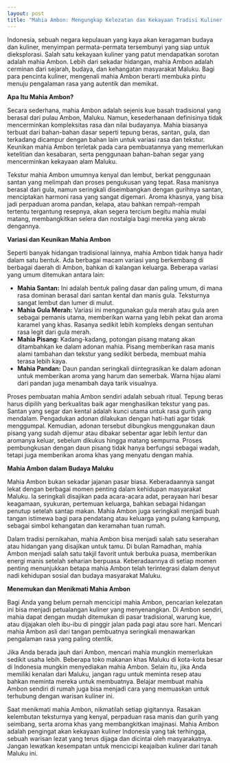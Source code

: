 ```yaml
---
layout: post
title: "Mahia Ambon: Mengungkap Kelezatan dan Kekayaan Tradisi Kuliner Maluku"
---
```


Indonesia, sebuah negara kepulauan yang kaya akan keragaman budaya dan kuliner, menyimpan permata-permata tersembunyi yang siap untuk dieksplorasi. Salah satu kekayaan kuliner yang patut mendapatkan sorotan adalah mahia Ambon. Lebih dari sekadar hidangan, mahia Ambon adalah cerminan dari sejarah, budaya, dan kehangatan masyarakat Maluku. Bagi para pencinta kuliner, mengenali mahia Ambon berarti membuka pintu menuju pengalaman rasa yang autentik dan memikat.

**Apa Itu Mahia Ambon?**

Secara sederhana, mahia Ambon adalah sejenis kue basah tradisional yang berasal dari pulau Ambon, Maluku. Namun, kesederhanaan definisinya tidak mencerminkan kompleksitas rasa dan nilai budayanya. Mahia biasanya terbuat dari bahan-bahan dasar seperti tepung beras, santan, gula, dan terkadang dicampur dengan bahan lain untuk variasi rasa dan tekstur. Keunikan mahia Ambon terletak pada cara pembuatannya yang memerlukan ketelitian dan kesabaran, serta penggunaan bahan-bahan segar yang mencerminkan kekayaan alam Maluku.

Tekstur mahia Ambon umumnya kenyal dan lembut, berkat penggunaan santan yang melimpah dan proses pengukusan yang tepat. Rasa manisnya berasal dari gula, namun seringkali diseimbangkan dengan gurihnya santan, menciptakan harmoni rasa yang sangat digemari. Aroma khasnya, yang bisa jadi perpaduan aroma pandan, kelapa, atau bahkan rempah-rempah tertentu tergantung resepnya, akan segera tercium begitu mahia mulai matang, membangkitkan selera dan nostalgia bagi mereka yang akrab dengannya.

**Variasi dan Keunikan Mahia Ambon**

Seperti banyak hidangan tradisional lainnya, mahia Ambon tidak hanya hadir dalam satu bentuk. Ada berbagai macam variasi yang berkembang di berbagai daerah di Ambon, bahkan di kalangan keluarga. Beberapa variasi yang umum ditemukan antara lain:

*   **Mahia Santan:** Ini adalah bentuk paling dasar dan paling umum, di mana rasa dominan berasal dari santan kental dan manis gula. Teksturnya sangat lembut dan lumer di mulut.
*   **Mahia Gula Merah:** Variasi ini menggunakan gula merah atau gula aren sebagai pemanis utama, memberikan warna yang lebih pekat dan aroma karamel yang khas. Rasanya sedikit lebih kompleks dengan sentuhan rasa legit dari gula merah.
*   **Mahia Pisang:** Kadang-kadang, potongan pisang matang akan ditambahkan ke dalam adonan mahia. Pisang memberikan rasa manis alami tambahan dan tekstur yang sedikit berbeda, membuat mahia terasa lebih kaya.
*   **Mahia Pandan:** Daun pandan seringkali diintegrasikan ke dalam adonan untuk memberikan aroma yang harum dan semerbak. Warna hijau alami dari pandan juga menambah daya tarik visualnya.

Proses pembuatan mahia Ambon sendiri adalah sebuah ritual. Tepung beras harus dipilih yang berkualitas baik agar menghasilkan tekstur yang pas. Santan yang segar dan kental adalah kunci utama untuk rasa gurih yang mendalam. Pengadukan adonan dilakukan dengan hati-hati agar tidak menggumpal. Kemudian, adonan tersebut dibungkus menggunakan daun pisang yang sudah dijemur atau dibakar sebentar agar lebih lentur dan aromanya keluar, sebelum dikukus hingga matang sempurna. Proses pembungkusan dengan daun pisang tidak hanya berfungsi sebagai wadah, tetapi juga memberikan aroma khas yang menyatu dengan mahia.

**Mahia Ambon dalam Budaya Maluku**

Mahia Ambon bukan sekadar jajanan pasar biasa. Keberadaannya sangat lekat dengan berbagai momen penting dalam kehidupan masyarakat Maluku. Ia seringkali disajikan pada acara-acara adat, perayaan hari besar keagamaan, syukuran, pertemuan keluarga, bahkan sebagai hidangan penutup setelah santap makan. Mahia Ambon juga seringkali menjadi buah tangan istimewa bagi para pendatang atau keluarga yang pulang kampung, sebagai simbol kehangatan dan keramahan tuan rumah.

Dalam tradisi pernikahan, mahia Ambon bisa menjadi salah satu seserahan atau hidangan yang disajikan untuk tamu. Di bulan Ramadhan, mahia Ambon menjadi salah satu takjil favorit untuk berbuka puasa, memberikan energi manis setelah seharian berpuasa. Keberadaannya di setiap momen penting menunjukkan betapa mahia Ambon telah terintegrasi dalam denyut nadi kehidupan sosial dan budaya masyarakat Maluku.

**Menemukan dan Menikmati Mahia Ambon**

Bagi Anda yang belum pernah mencicipi mahia Ambon, pencarian kelezatan ini bisa menjadi petualangan kuliner yang menyenangkan. Di Ambon sendiri, mahia dapat dengan mudah ditemukan di pasar tradisional, warung kue, atau dijajakan oleh ibu-ibu di pinggir jalan pada pagi atau sore hari. Mencari mahia Ambon asli dari tangan pembuatnya seringkali menawarkan pengalaman rasa yang paling otentik.

Jika Anda berada jauh dari Ambon, mencari mahia mungkin memerlukan sedikit usaha lebih. Beberapa toko makanan khas Maluku di kota-kota besar di Indonesia mungkin menyediakan mahia Ambon. Selain itu, jika Anda memiliki kenalan dari Maluku, jangan ragu untuk meminta resep atau bahkan meminta mereka untuk membuatnya. Belajar membuat mahia Ambon sendiri di rumah juga bisa menjadi cara yang memuaskan untuk terhubung dengan warisan kuliner ini.

Saat menikmati mahia Ambon, nikmatilah setiap gigitannya. Rasakan kelembutan teksturnya yang kenyal, perpaduan rasa manis dan gurih yang seimbang, serta aroma khas yang membangkitkan imajinasi. Mahia Ambon adalah pengingat akan kekayaan kuliner Indonesia yang tak terhingga, sebuah warisan lezat yang terus dijaga dan dicintai oleh masyarakatnya. Jangan lewatkan kesempatan untuk mencicipi keajaiban kuliner dari tanah Maluku ini.
